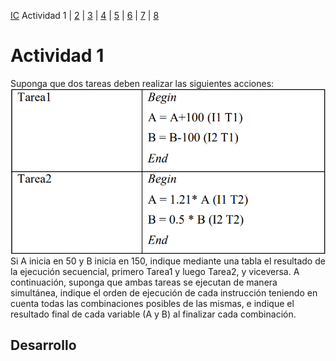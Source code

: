 [IC](INTRODUCCION-CONCURRENCIA) Actividad 1 | [2](ACTIVIDAD2.md) | [3](ACTIVIDAD3.md) | [4](ACTIVIDAD4.md) | [5](ACTIVIDAD5.md) | [6](ACTIVIDAD6.md) | [7](ACTIVIDAD7.md) | [8](ACTIVIDAD8.md)
# Actividad 1
Suponga que dos tareas deben realizar las siguientes acciones:
![A1](img/T2A1.png) <br>
Si A inicia en 50 y B inicia en 150, indique mediante una tabla el resultado de la ejecución 
secuencial, primero Tarea1 y luego Tarea2, y viceversa. A continuación, suponga que ambas 
tareas se ejecutan de manera simultánea, indique el orden de ejecución de cada instrucción 
teniendo en cuenta todas las combinaciones posibles de las mismas, e indique el resultado 
final de cada variable (A y B) al finalizar cada combinación.
## Desarrollo
